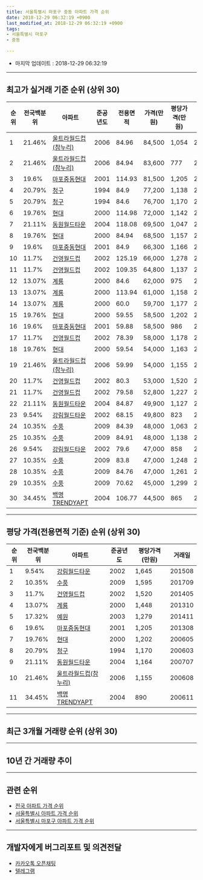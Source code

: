 ```yaml
---
title: 서울특별시 마포구 중동 아파트 가격 순위
date: 2018-12-29 06:32:19 +0900
last_modified_at: 2018-12-29 06:32:19 +0900
tags:
- 서울특별시 마포구
- 중동

---
```


* 마지막 업데이트 : 2018-12-29 06:32:19

---

## 최고가 실거래 기준 순위 (상위 30)


|순위|전국백분위|아파트|준공년도|전용면적|가격(만원)|평당가격(만원)|거래일|
|---|---|---|---|---|---|---|---|
|1|21.46%|[울트라월드컵(참누리)](https://search.naver.com/search.naver?query=%EC%84%9C%EC%9A%B8%ED%8A%B9%EB%B3%84%EC%8B%9C+%EB%A7%88%ED%8F%AC%EA%B5%AC+%EC%A4%91%EB%8F%99+%EC%9A%B8%ED%8A%B8%EB%9D%BC%EC%9B%94%EB%93%9C%EC%BB%B5%28%EC%B0%B8%EB%88%84%EB%A6%AC%29)|2006|84.96|84,500|1,054|200608|
|2|21.46%|[울트라월드컵(참누리)](https://search.naver.com/search.naver?query=%EC%84%9C%EC%9A%B8%ED%8A%B9%EB%B3%84%EC%8B%9C+%EB%A7%88%ED%8F%AC%EA%B5%AC+%EC%A4%91%EB%8F%99+%EC%9A%B8%ED%8A%B8%EB%9D%BC%EC%9B%94%EB%93%9C%EC%BB%B5%28%EC%B0%B8%EB%88%84%EB%A6%AC%29)|2006|84.94|83,600|777|200707|
|3|19.6%|[마포중동현대](https://search.naver.com/search.naver?query=%EC%84%9C%EC%9A%B8%ED%8A%B9%EB%B3%84%EC%8B%9C+%EB%A7%88%ED%8F%AC%EA%B5%AC+%EC%A4%91%EB%8F%99+%EB%A7%88%ED%8F%AC%EC%A4%91%EB%8F%99%ED%98%84%EB%8C%80)|2001|114.93|81,500|1,205|201308|
|4|20.79%|[청구](https://search.naver.com/search.naver?query=%EC%84%9C%EC%9A%B8%ED%8A%B9%EB%B3%84%EC%8B%9C+%EB%A7%88%ED%8F%AC%EA%B5%AC+%EC%A4%91%EB%8F%99+%EC%B2%AD%EA%B5%AC)|1994|84.9|77,200|1,138|200608|
|5|20.79%|[청구](https://search.naver.com/search.naver?query=%EC%84%9C%EC%9A%B8%ED%8A%B9%EB%B3%84%EC%8B%9C+%EB%A7%88%ED%8F%AC%EA%B5%AC+%EC%A4%91%EB%8F%99+%EC%B2%AD%EA%B5%AC)|1994|84.6|76,700|1,170|200603|
|6|19.76%|[현대](https://search.naver.com/search.naver?query=%EC%84%9C%EC%9A%B8%ED%8A%B9%EB%B3%84%EC%8B%9C+%EB%A7%88%ED%8F%AC%EA%B5%AC+%EC%A4%91%EB%8F%99+%ED%98%84%EB%8C%80)|2000|114.98|72,000|1,142|201407|
|7|21.11%|[동원월드타운](https://search.naver.com/search.naver?query=%EC%84%9C%EC%9A%B8%ED%8A%B9%EB%B3%84%EC%8B%9C+%EB%A7%88%ED%8F%AC%EA%B5%AC+%EC%A4%91%EB%8F%99+%EB%8F%99%EC%9B%90%EC%9B%94%EB%93%9C%ED%83%80%EC%9A%B4)|2004|118.08|69,500|1,047|200610|
|8|19.76%|[현대](https://search.naver.com/search.naver?query=%EC%84%9C%EC%9A%B8%ED%8A%B9%EB%B3%84%EC%8B%9C+%EB%A7%88%ED%8F%AC%EA%B5%AC+%EC%A4%91%EB%8F%99+%ED%98%84%EB%8C%80)|2000|84.94|68,500|1,157|200601|
|9|19.6%|[마포중동현대](https://search.naver.com/search.naver?query=%EC%84%9C%EC%9A%B8%ED%8A%B9%EB%B3%84%EC%8B%9C+%EB%A7%88%ED%8F%AC%EA%B5%AC+%EC%A4%91%EB%8F%99+%EB%A7%88%ED%8F%AC%EC%A4%91%EB%8F%99%ED%98%84%EB%8C%80)|2001|84.9|66,300|1,166|200603|
|10|11.7%|[건영월드컵](https://search.naver.com/search.naver?query=%EC%84%9C%EC%9A%B8%ED%8A%B9%EB%B3%84%EC%8B%9C+%EB%A7%88%ED%8F%AC%EA%B5%AC+%EC%A4%91%EB%8F%99+%EA%B1%B4%EC%98%81%EC%9B%94%EB%93%9C%EC%BB%B5)|2002|125.19|66,000|1,278|201212|
|11|11.7%|[건영월드컵](https://search.naver.com/search.naver?query=%EC%84%9C%EC%9A%B8%ED%8A%B9%EB%B3%84%EC%8B%9C+%EB%A7%88%ED%8F%AC%EA%B5%AC+%EC%A4%91%EB%8F%99+%EA%B1%B4%EC%98%81%EC%9B%94%EB%93%9C%EC%BB%B5)|2002|109.35|64,800|1,137|200602|
|12|13.07%|[계룡](https://search.naver.com/search.naver?query=%EC%84%9C%EC%9A%B8%ED%8A%B9%EB%B3%84%EC%8B%9C+%EB%A7%88%ED%8F%AC%EA%B5%AC+%EC%A4%91%EB%8F%99+%EA%B3%84%EB%A3%A1)|2000|84.6|62,000|975|200602|
|13|13.07%|[계룡](https://search.naver.com/search.naver?query=%EC%84%9C%EC%9A%B8%ED%8A%B9%EB%B3%84%EC%8B%9C+%EB%A7%88%ED%8F%AC%EA%B5%AC+%EC%A4%91%EB%8F%99+%EA%B3%84%EB%A3%A1)|2000|113.94|61,000|1,158|201308|
|14|13.07%|[계룡](https://search.naver.com/search.naver?query=%EC%84%9C%EC%9A%B8%ED%8A%B9%EB%B3%84%EC%8B%9C+%EB%A7%88%ED%8F%AC%EA%B5%AC+%EC%A4%91%EB%8F%99+%EA%B3%84%EB%A3%A1)|2000|60.0|59,700|1,177|200609|
|15|19.76%|[현대](https://search.naver.com/search.naver?query=%EC%84%9C%EC%9A%B8%ED%8A%B9%EB%B3%84%EC%8B%9C+%EB%A7%88%ED%8F%AC%EA%B5%AC+%EC%A4%91%EB%8F%99+%ED%98%84%EB%8C%80)|2000|59.55|58,500|1,202|200605|
|16|19.6%|[마포중동현대](https://search.naver.com/search.naver?query=%EC%84%9C%EC%9A%B8%ED%8A%B9%EB%B3%84%EC%8B%9C+%EB%A7%88%ED%8F%AC%EA%B5%AC+%EC%A4%91%EB%8F%99+%EB%A7%88%ED%8F%AC%EC%A4%91%EB%8F%99%ED%98%84%EB%8C%80)|2001|59.88|58,500|986|200605|
|17|11.7%|[건영월드컵](https://search.naver.com/search.naver?query=%EC%84%9C%EC%9A%B8%ED%8A%B9%EB%B3%84%EC%8B%9C+%EB%A7%88%ED%8F%AC%EA%B5%AC+%EC%A4%91%EB%8F%99+%EA%B1%B4%EC%98%81%EC%9B%94%EB%93%9C%EC%BB%B5)|2002|78.39|58,000|1,178|200609|
|18|19.76%|[현대](https://search.naver.com/search.naver?query=%EC%84%9C%EC%9A%B8%ED%8A%B9%EB%B3%84%EC%8B%9C+%EB%A7%88%ED%8F%AC%EA%B5%AC+%EC%A4%91%EB%8F%99+%ED%98%84%EB%8C%80)|2000|59.54|54,000|1,163|200610|
|19|21.46%|[울트라월드컵(참누리)](https://search.naver.com/search.naver?query=%EC%84%9C%EC%9A%B8%ED%8A%B9%EB%B3%84%EC%8B%9C+%EB%A7%88%ED%8F%AC%EA%B5%AC+%EC%A4%91%EB%8F%99+%EC%9A%B8%ED%8A%B8%EB%9D%BC%EC%9B%94%EB%93%9C%EC%BB%B5%28%EC%B0%B8%EB%88%84%EB%A6%AC%29)|2006|59.99|54,000|1,155|200608|
|20|11.7%|[건영월드컵](https://search.naver.com/search.naver?query=%EC%84%9C%EC%9A%B8%ED%8A%B9%EB%B3%84%EC%8B%9C+%EB%A7%88%ED%8F%AC%EA%B5%AC+%EC%A4%91%EB%8F%99+%EA%B1%B4%EC%98%81%EC%9B%94%EB%93%9C%EC%BB%B5)|2002|80.3|53,000|1,520|201405|
|21|11.7%|[건영월드컵](https://search.naver.com/search.naver?query=%EC%84%9C%EC%9A%B8%ED%8A%B9%EB%B3%84%EC%8B%9C+%EB%A7%88%ED%8F%AC%EA%B5%AC+%EC%A4%91%EB%8F%99+%EA%B1%B4%EC%98%81%EC%9B%94%EB%93%9C%EC%BB%B5)|2002|79.58|52,800|1,227|200607|
|22|21.11%|[동원월드타운](https://search.naver.com/search.naver?query=%EC%84%9C%EC%9A%B8%ED%8A%B9%EB%B3%84%EC%8B%9C+%EB%A7%88%ED%8F%AC%EA%B5%AC+%EC%A4%91%EB%8F%99+%EB%8F%99%EC%9B%90%EC%9B%94%EB%93%9C%ED%83%80%EC%9A%B4)|2004|84.87|49,900|1,127|201203|
|23|9.54%|[강림월드타운](https://search.naver.com/search.naver?query=%EC%84%9C%EC%9A%B8%ED%8A%B9%EB%B3%84%EC%8B%9C+%EB%A7%88%ED%8F%AC%EA%B5%AC+%EC%A4%91%EB%8F%99+%EA%B0%95%EB%A6%BC%EC%9B%94%EB%93%9C%ED%83%80%EC%9A%B4)|2002|68.15|49,800|823|200603|
|24|10.35%|[수풍](https://search.naver.com/search.naver?query=%EC%84%9C%EC%9A%B8%ED%8A%B9%EB%B3%84%EC%8B%9C+%EB%A7%88%ED%8F%AC%EA%B5%AC+%EC%A4%91%EB%8F%99+%EC%88%98%ED%92%8D)|2009|84.39|48,000|1,063|201512|
|25|10.35%|[수풍](https://search.naver.com/search.naver?query=%EC%84%9C%EC%9A%B8%ED%8A%B9%EB%B3%84%EC%8B%9C+%EB%A7%88%ED%8F%AC%EA%B5%AC+%EC%A4%91%EB%8F%99+%EC%88%98%ED%92%8D)|2009|84.91|48,000|1,138|201512|
|26|9.54%|[강림월드타운](https://search.naver.com/search.naver?query=%EC%84%9C%EC%9A%B8%ED%8A%B9%EB%B3%84%EC%8B%9C+%EB%A7%88%ED%8F%AC%EA%B5%AC+%EC%A4%91%EB%8F%99+%EA%B0%95%EB%A6%BC%EC%9B%94%EB%93%9C%ED%83%80%EC%9A%B4)|2002|79.6|47,000|858|200704|
|27|10.35%|[수풍](https://search.naver.com/search.naver?query=%EC%84%9C%EC%9A%B8%ED%8A%B9%EB%B3%84%EC%8B%9C+%EB%A7%88%ED%8F%AC%EA%B5%AC+%EC%A4%91%EB%8F%99+%EC%88%98%ED%92%8D)|2009|83.8|47,000|1,248|201604|
|28|10.35%|[수풍](https://search.naver.com/search.naver?query=%EC%84%9C%EC%9A%B8%ED%8A%B9%EB%B3%84%EC%8B%9C+%EB%A7%88%ED%8F%AC%EA%B5%AC+%EC%A4%91%EB%8F%99+%EC%88%98%ED%92%8D)|2009|84.76|47,000|1,261|201602|
|29|10.35%|[수풍](https://search.naver.com/search.naver?query=%EC%84%9C%EC%9A%B8%ED%8A%B9%EB%B3%84%EC%8B%9C+%EB%A7%88%ED%8F%AC%EA%B5%AC+%EC%A4%91%EB%8F%99+%EC%88%98%ED%92%8D)|2009|70.62|45,000|1,299|201602|
|30|34.45%|[백명TRENDYAPT](https://search.naver.com/search.naver?query=%EC%84%9C%EC%9A%B8%ED%8A%B9%EB%B3%84%EC%8B%9C+%EB%A7%88%ED%8F%AC%EA%B5%AC+%EC%A4%91%EB%8F%99+%EB%B0%B1%EB%AA%85TRENDYAPT)|2004|106.77|44,500|865|200610|


---

## 평당 가격(전용면적 기준) 순위 (상위 30)


|순위|전국백분위|아파트|준공년도|평당가격(만원)|거래일|
|---|---|---|---|---|---|
|1|9.54%|[강림월드타운](https://search.naver.com/search.naver?query=%EC%84%9C%EC%9A%B8%ED%8A%B9%EB%B3%84%EC%8B%9C+%EB%A7%88%ED%8F%AC%EA%B5%AC+%EC%A4%91%EB%8F%99+%EA%B0%95%EB%A6%BC%EC%9B%94%EB%93%9C%ED%83%80%EC%9A%B4)|2002|1,645|201508|
|2|10.35%|[수풍](https://search.naver.com/search.naver?query=%EC%84%9C%EC%9A%B8%ED%8A%B9%EB%B3%84%EC%8B%9C+%EB%A7%88%ED%8F%AC%EA%B5%AC+%EC%A4%91%EB%8F%99+%EC%88%98%ED%92%8D)|2009|1,595|201709|
|3|11.7%|[건영월드컵](https://search.naver.com/search.naver?query=%EC%84%9C%EC%9A%B8%ED%8A%B9%EB%B3%84%EC%8B%9C+%EB%A7%88%ED%8F%AC%EA%B5%AC+%EC%A4%91%EB%8F%99+%EA%B1%B4%EC%98%81%EC%9B%94%EB%93%9C%EC%BB%B5)|2002|1,520|201405|
|4|13.07%|[계룡](https://search.naver.com/search.naver?query=%EC%84%9C%EC%9A%B8%ED%8A%B9%EB%B3%84%EC%8B%9C+%EB%A7%88%ED%8F%AC%EA%B5%AC+%EC%A4%91%EB%8F%99+%EA%B3%84%EB%A3%A1)|2000|1,448|201310|
|5|17.32%|[예원](https://search.naver.com/search.naver?query=%EC%84%9C%EC%9A%B8%ED%8A%B9%EB%B3%84%EC%8B%9C+%EB%A7%88%ED%8F%AC%EA%B5%AC+%EC%A4%91%EB%8F%99+%EC%98%88%EC%9B%90)|2003|1,279|201411|
|6|19.6%|[마포중동현대](https://search.naver.com/search.naver?query=%EC%84%9C%EC%9A%B8%ED%8A%B9%EB%B3%84%EC%8B%9C+%EB%A7%88%ED%8F%AC%EA%B5%AC+%EC%A4%91%EB%8F%99+%EB%A7%88%ED%8F%AC%EC%A4%91%EB%8F%99%ED%98%84%EB%8C%80)|2001|1,205|201308|
|7|19.76%|[현대](https://search.naver.com/search.naver?query=%EC%84%9C%EC%9A%B8%ED%8A%B9%EB%B3%84%EC%8B%9C+%EB%A7%88%ED%8F%AC%EA%B5%AC+%EC%A4%91%EB%8F%99+%ED%98%84%EB%8C%80)|2000|1,202|200605|
|8|20.79%|[청구](https://search.naver.com/search.naver?query=%EC%84%9C%EC%9A%B8%ED%8A%B9%EB%B3%84%EC%8B%9C+%EB%A7%88%ED%8F%AC%EA%B5%AC+%EC%A4%91%EB%8F%99+%EC%B2%AD%EA%B5%AC)|1994|1,170|200603|
|9|21.11%|[동원월드타운](https://search.naver.com/search.naver?query=%EC%84%9C%EC%9A%B8%ED%8A%B9%EB%B3%84%EC%8B%9C+%EB%A7%88%ED%8F%AC%EA%B5%AC+%EC%A4%91%EB%8F%99+%EB%8F%99%EC%9B%90%EC%9B%94%EB%93%9C%ED%83%80%EC%9A%B4)|2004|1,164|200707|
|10|21.46%|[울트라월드컵(참누리)](https://search.naver.com/search.naver?query=%EC%84%9C%EC%9A%B8%ED%8A%B9%EB%B3%84%EC%8B%9C+%EB%A7%88%ED%8F%AC%EA%B5%AC+%EC%A4%91%EB%8F%99+%EC%9A%B8%ED%8A%B8%EB%9D%BC%EC%9B%94%EB%93%9C%EC%BB%B5%28%EC%B0%B8%EB%88%84%EB%A6%AC%29)|2006|1,155|200608|
|11|34.45%|[백명TRENDYAPT](https://search.naver.com/search.naver?query=%EC%84%9C%EC%9A%B8%ED%8A%B9%EB%B3%84%EC%8B%9C+%EB%A7%88%ED%8F%AC%EA%B5%AC+%EC%A4%91%EB%8F%99+%EB%B0%B1%EB%AA%85TRENDYAPT)|2004|890|200611|


---

## 최근 3개월 거래량 순위 (상위 30)


<div style="width:100%;">
    <canvas id="deal_count_ranking" height="250"></canvas>
</div>


<script>
new Chart(document.getElementById("deal_count_ranking"), {
    type: 'horizontalBar',
    data: {
        labels: ['청구', '마포중동현대', '건영월드컵'],
        datasets: [{
            label: '실거래 수',
            data: [2, 1, 1],
            borderColor: "rgba(255, 0, 128, 1)",
            backgroundColor: "rgba(255, 0, 128, 0.5)",
            fill: false,
        }]
    },
    options: {
        responsive: true,
        title: {
            display: true,
            text: '최근 3개월 거래량 순위'
        },
        tooltips: {
            mode: 'index',
            intersect: false,
            callbacks: {
                title: function(tooltipItems, data) {
                    return "실거래 수:";
                },
                label: function(tooltipItem, data) {
                    return data.labels[tooltipItem.index] + ": " + tooltipItem.xLabel;
                }
            }
        },
        hover: {
            mode: 'nearest',
            intersect: true
        },
        scales: {
            xAxes: [{
                display: true,
                scaleLabel: {
                    display: true,
                    labelString: '실거래 수'
                },
                ticks: {
                    suggestedMin: 0,
                }
            }],
            yAxes: [{
                display: true,
                ticks: {
                    autoSkip: false,
                    callback: function(value, index, values) {
                        if (value.length > 15)
                            return value.substr(0, 13) + "...";
                        else
                            return value;
                    }
                },
                scaleLabel: {
                    display: false,
                }
            }]
        }
    }
});

</script>


---

## 10년 간 거래량 추이


<div style="width:100%;">
    <canvas id="deal_progress" height="250"></canvas>
</div>

<script>
new Chart(document.getElementById("deal_progress"), {
    type: 'line',
    data: {
        labels: ['200812','200901','200902','200903','200904','200905','200906','200907','200908','200909','200910','200911','200912','201001','201002','201003','201004','201005','201006','201007','201008','201009','201010','201011','201012','201101','201102','201103','201104','201105','201106','201107','201108','201109','201110','201111','201112','201201','201202','201203','201204','201205','201206','201207','201208','201209','201210','201211','201212','201301','201302','201303','201304','201305','201306','201307','201308','201309','201310','201311','201312','201401','201402','201403','201404','201405','201406','201407','201408','201409','201410','201411','201412','201501','201502','201503','201504','201505','201506','201507','201508','201509','201510','201511','201512','201601','201602','201603','201604','201605','201606','201607','201608','201609','201610','201611','201612','201701','201702','201703','201704','201705','201706','201707','201708','201709','201710','201711','201712','201801','201802','201803','201804','201805','201806','201807','201808','201809','201810','201811','201812'],
        datasets: [{
            label: '실거래 수',
            pointRadius: 1,
            data: [2, 5, 8, 9, 23, 25, 15, 13, 19, 14, 12, 6, 7, 8, 5, 6, 7, 2, 4, 2, 1, 3, 8, 6, 14, 11, 15, 14, 10, 6, 6, 7, 6, 5, 3, 4, 7, 10, 7, 9, 5, 6, 2, 1, 3, 3, 4, 13, 6, 5, 7, 9, 14, 14, 13, 4, 6, 11, 16, 15, 10, 17, 16, 17, 12, 13, 12, 8, 15, 12, 9, 9, 7, 21, 11, 12, 14, 15, 18, 13, 17, 19, 21, 7, 6, 11, 13, 23, 24, 24, 14, 11, 13, 16, 21, 7, 11, 5, 3, 10, 7, 14, 10, 11, 9, 11, 10, 12, 16, 24, 8, 12, 6, 4, 4, 15, 16, 10, 3, 0, 1],
            borderColor: "rgba(255, 201, 14, 1)",
            backgroundColor: "rgba(255, 201, 14, 0.5)",
            fill: true,
        }]
    },
    options: {
        responsive: true,
        title: {
            display: true,
            text: '10년간 거래량 추이'
        },
        tooltips: {
            mode: 'index',
            intersect: false,
        },
        hover: {
            mode: 'nearest',
            intersect: true
        },
        scales: {
            xAxes: [{
                display: true,
                scaleLabel: {
                    display: true,
                    labelString: '년/월'
                }
            }],
            yAxes: [{
                display: true,
                ticks: {
                    suggestedMin: 0,
                },
                scaleLabel: {
                    display: true,
                    labelString: '실거래 수'
                }
            }]
        }
    }
});

</script>


---

## 관련 순위

- [전국 아파트 가격 순위](https://inasie.github.io/apt-ranking/전국)
- [서울특별시 아파트 가격 순위](https://inasie.github.io/apt-ranking/서울특별시)
- [서울특별시 마포구 아파트 가격 순위](https://inasie.github.io/apt-ranking/서울특별시-마포구)


---

## 개발자에게 버그리포트 및 의견전달

- [카카오톡 오픈채팅](https://open.kakao.com/o/gLJUAP4)
- [텔레그램](https://t.me/inasie)


